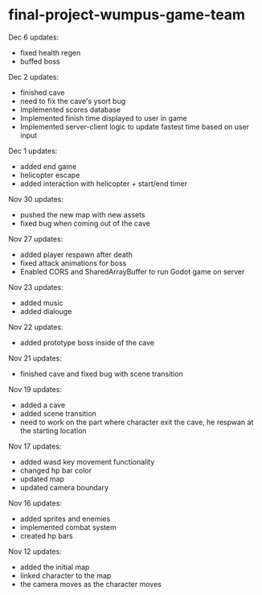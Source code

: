 ﻿# final-project-wumpus-game-team

Dec 6 updates:
- fixed health regen
- buffed boss

Dec 2 updates:
- finished cave
- need to fix the cave's ysort bug
- Implemented scores database
- Implemented finish time displayed to user in game
- Implemented server-client logic to update fastest time based on user input

Dec 1 updates:
- added end game
- helicopter escape
- added interaction with helicopter + start/end timer
  
Nov 30 updates:
- pushed the new map with new assets
- fixed bug when coming out of the cave

Nov 27 updates:
- added player respawn after death
- fixed attack animations for boss
- Enabled CORS and SharedArrayBuffer to run Godot game on server
  
Nov 23 updates:
- added music
- added dialouge

Nov 22 updates:
- added prototype boss inside of the cave
 
Nov 21 updates:
- finished cave and fixed bug with scene transition

Nov 19 updates:
- added a cave
- added scene transition
- need to work on the part where character exit the cave, he respwan at the starting location

Nov 17 updates:
- added wasd key movement functionality
- changed hp bar color
- updated map
- updated camera boundary

Nov 16 updates:
- added sprites and enemies
- implemented combat system
- created hp bars

Nov 12 updates:
- added the initial map
- linked character to the map
- the camera moves as the character moves
